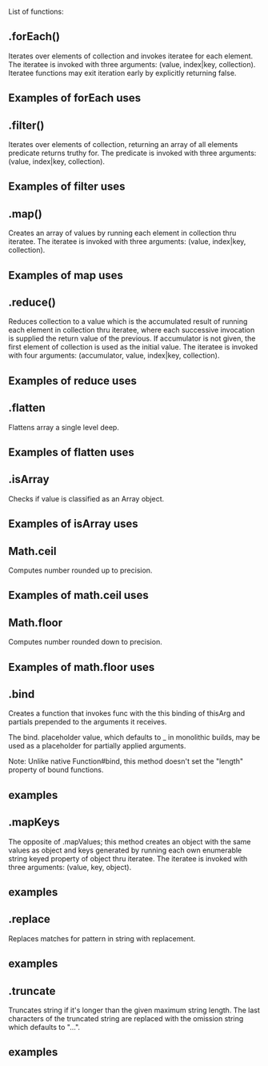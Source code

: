 List of functions:

## .forEach()
Iterates over elements of collection and invokes iteratee for each element. The iteratee is invoked with three arguments: (value, index|key, collection). Iteratee functions may exit iteration early by explicitly returning false.

## Examples of forEach uses

## .filter()
Iterates over elements of collection, returning an array of all elements predicate returns truthy for. The predicate is invoked with three arguments: (value, index|key, collection).

## Examples of filter uses


## .map()
Creates an array of values by running each element in collection thru iteratee. The iteratee is invoked with three arguments:
(value, index|key, collection).

## Examples of map uses

## .reduce()
Reduces collection to a value which is the accumulated result of running each element in collection thru iteratee, where each successive invocation is supplied the return value of the previous. If accumulator is not given, the first element of collection is used as the initial value. The iteratee is invoked with four arguments:
(accumulator, value, index|key, collection).

## Examples of reduce uses


## .flatten

Flattens array a single level deep.

## Examples of flatten uses

## .isArray

Checks if value is classified as an Array object.

## Examples of isArray uses

## Math.ceil

Computes number rounded up to precision.

## Examples of math.ceil uses

## Math.floor

Computes number rounded down to precision.

## Examples of math.floor uses

## .bind

Creates a function that invokes func with the this binding of thisArg and partials prepended to the arguments it receives.

The bind. placeholder value, which defaults to _ in monolithic builds, may be used as a placeholder for partially applied arguments.

Note: Unlike native Function#bind, this method doesn't set the "length" property of bound functions.

## examples


## .mapKeys

The opposite of .mapValues; this method creates an object with the same values as object and keys generated by running each own enumerable string keyed property of object thru iteratee. The iteratee is invoked with three arguments: (value, key, object).


## examples

## .replace

Replaces matches for pattern in string with replacement.

## examples

## .truncate

Truncates string if it's longer than the given maximum string length. The last characters of the truncated string are replaced with the omission string which defaults to "...".

## examples
